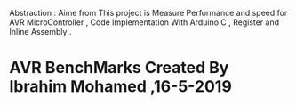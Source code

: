 Abstraction :
Aime from This project is Measure Performance and speed for AVR MicroController , Code Implementation With Arduino C , Register and Inline Assembly .
# AVR BenchMarks  Created By Ibrahim Mohamed ,16-5-2019

